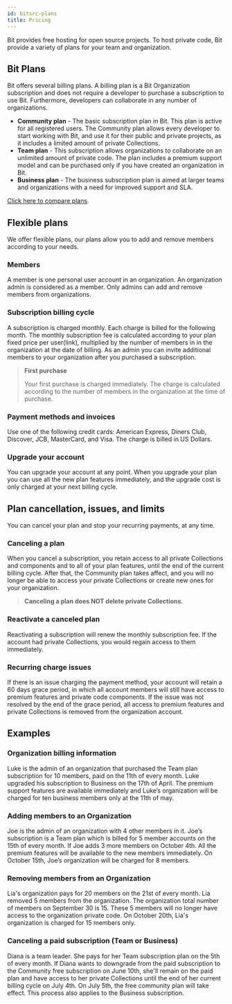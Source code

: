 ```yaml
---
id: bitsrc-plans
title: Pricing
---
```


Bit provides free hosting for open source projects. To host private code, Bit provide a variety of plans for your team and organization.

## Bit Plans

Bit offers several billing plans. A billing plan is a Bit Organization subscription and does not require a developer to purchase a subscription to use Bit. Furthermore, developers can collaborate in any number of organizations.

* **Community plan** - The basic subscription plan in Bit. This plan is active for all registered users. The Community plan allows every developer to start working with Bit, and use it for their public and private projects, as it includes a limited amount of private Collections.
* **Team plan** - This subscription allows organizations to collaborate on an unlimited amount of private code. The plan includes a premium support model and can be purchased only if you have created an organization in Bit.
* **Business plan** - The business subscription plan is aimed at larger teams and organizations with a need for improved support and SLA.

[Click here to compare plans](https://bit.dev/pricing).

## Flexible plans

We offer flexible plans, our plans allow you to add and remove members according to your needs.

### Members

A member is one personal user account in an organization. An organization admin is considered as a member. Only admins can add and remove members from organizations.

### Subscription billing cycle

A subscription is charged monthly.
Each charge is billed for the following month.
The monthly subscription fee is calculated according to your plan fixed price per user(link), multiplied by the number of members in in the organization at the date of billing.
As an admin you can invite additional members to your organization after you purchased a subscription.

> **First purchase**
>
> Your first purchase is charged immediately. The charge is calculated according to the number of members in the organization at the time of purchase.

### Payment methods and invoices

Use one of the following credit cards: American Express, Diners Club, Discover, JCB, MasterCard, and Visa. The charge is billed in US Dollars.

### Upgrade your account

You can upgrade your account at any point. When you upgrade your plan you can use all the  new plan features immediately, and the upgrade cost is only charged at your next billing cycle.

## Plan cancellation, issues, and limits

You can cancel your plan and stop your recurring payments, at any time.

### Canceling a plan

When you cancel a subscription, you retain access to all private Collections and components and to all of your plan features, until the end of the current billing cycle. After that, the Community plan takes affect, and you will no longer be able to access your private Collections or create new ones for your organization.

> **Canceling a plan does NOT delete private Collections.**

### Reactivate a canceled plan

Reactivating a subscription will renew the monthly subscription fee. If the account had private Collections, you would regain access to them immediately.

### Recurring charge issues

If there is an issue charging the payment method, your account will retain a 60 days grace period, in which all account members will still have access to premium features and private code components.
If the issue was not resolved by the end of the grace period, all access to premium features and private Collections is removed from the organization account.

## Examples

### Organization billing information

Luke is the admin of an organization that purchased the Team plan subscription for 10 members, paid on the 11th of every month. Luke upgraded his subscription to Business on the 17th of April. The premium support features are available immediately and Luke’s organization will be charged for ten business members only at the 11th of may.

### Adding members to an Organization

Joe is the admin of an organization with 4 other members in it. Joe’s subscription is a Team plan which is billed for 5 member accounts on the 15th of every month. If Joe adds 3 more members on October 4th. All the premium features will be available to the new members immediately. On October 15th, Joe’s organization will be charged for 8 members.

### Removing members from an Organization

Lia's organization pays for 20 members on the 21st of every month. Lia removed 5 members from the organization. The organization total number of members on September 30 is 15. These 5 members will no longer have access to the organization private code. On October 20th, Lia's organization is charged for 15 members only.

### Canceling a paid subscription (Team or Business)

Diana is a team leader. She pays for her Team subscription plan on the 5th of every month. If Diana wants to downgrade from the paid subscription to the Community free subscription on June 10th, she'll remain on the paid plan and have access to her private Collections until the end of her current billing cycle on July 4th. On July 5th, the free community plan will take effect.
This process also applies to the Business subscription.

